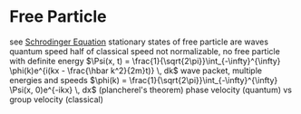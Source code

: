 # Free Particle
see [Schrodinger Equation](schrodinger-equation.md)
stationary states of free particle are waves
quantum speed half of classical speed
	not normalizable, no free particle with definite energy
	$\Psi(x, t) = \frac{1}{\sqrt{2\pi}}\int_{-\infty}^{\infty} \phi(k)e^{i(kx - \frac{\hbar k^2}{2m}t)} \, dk$
		wave packet, multiple energies and speeds
		$\phi(k) = \frac{1}{\sqrt{2\pi}}\int_{-\infty}^{\infty} \Psi(x, 0)e^{-ikx} \, dx$ (plancherel's theorem)
	phase velocity (quantum) vs group velocity (classical)